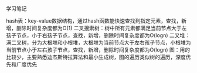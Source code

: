 学习笔记

hash表：key-value数据结构，通过hash函数能快速查找到指定元素，查找，新增，删除时间复杂度都为O(1)
二叉搜索树：树中所有元素都满足当前节点大于左孩子节点，小于右孩子节点，查找，新增，删除时间复杂度都为O(logn)
二叉堆：满二叉树，分为大根堆和小根堆，大根堆为当前节点大于左右孩子节点，小根堆为当前节点小于左右孩子节点，查找，新增，删除时间复杂度都为O(logn)
图：用的比较少，主要熟悉迪杰斯特拉算法和最小生成树，图的遍历类似树的遍历，深度优先和广度优先
